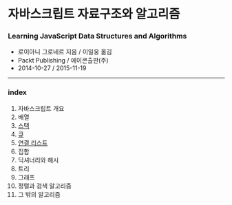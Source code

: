 # 자바스크립트 자료구조와 알고리즘
### Learning JavaScript Data Structures and Algorithms

- 로이아니 그로네르 지음 / 이일웅 옮김
- Packt Publishing / 에이콘출판(주)
- 2014-10-27 / 2015-11-19

- - -
### index
1. 자바스크립트 개요 
2. 배열 
3. [스택](./03-stack.md)
4. [큐](./04-queue.md)
5. [연결 리스트](./05-linkedList.md)
6. 집합
7. 딕셔너리와 해시 
8. 트리 
9. 그래프 
10. 정렬과 검색 알고리즘 
11. 그 밖의 알고리즘 